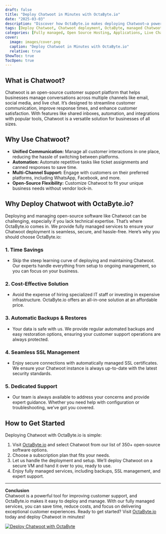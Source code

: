 ```yaml
---
draft: false
title: "Deploy Chatwoot in Minutes with OctaByte.io"
date: "2025-03-03"
description: "Discover how OctaByte.io makes deploying Chatwoot—a powerful open-source customer support platform—effortless. Save time, reduce costs, and enjoy fully managed services with automatic backups, SSL management, and expert support."
tags: [Deploy Chatwoot, Chatwoot deployment, OctaByte, managed Chatwoot, open-source customer support, Chatwoot benefits, managed open-source software, Chatwoot hosting, customer support platform, OctaByte services]
categories: [Fully managed, Open Source Hosting, Applications, Live Chat]
cover:
  image: images/cover.png
  caption: "Deploy Chatwoot in Minutes with OctaByte.io"
  relative: true
ShowToc: true
TocOpen: true
---
```



## What is Chatwoot?

Chatwoot is an open-source customer support platform that helps businesses manage conversations across multiple channels like email, social media, and live chat. It’s designed to streamline customer communication, improve response times, and enhance customer satisfaction. With features like shared inboxes, automation, and integrations with popular tools, Chatwoot is a versatile solution for businesses of all sizes.

## Why Use Chatwoot?

- **Unified Communication:** Manage all customer interactions in one place, reducing the hassle of switching between platforms.
- **Automation:** Automate repetitive tasks like ticket assignments and canned responses to save time.
- **Multi-Channel Support:** Engage with customers on their preferred platforms, including WhatsApp, Facebook, and more.
- **Open-Source Flexibility:** Customize Chatwoot to fit your unique business needs without vendor lock-in.

## Why Deploy Chatwoot with OctaByte.io?

Deploying and managing open-source software like Chatwoot can be challenging, especially if you lack technical expertise. That’s where OctaByte.io comes in. We provide fully managed services to ensure your Chatwoot deployment is seamless, secure, and hassle-free. Here’s why you should choose OctaByte.io:

### 1. **Time Savings**
   - Skip the steep learning curve of deploying and maintaining Chatwoot. Our experts handle everything from setup to ongoing management, so you can focus on your business.

### 2. **Cost-Effective Solution**
   - Avoid the expense of hiring specialized IT staff or investing in expensive infrastructure. OctaByte.io offers an all-in-one solution at an affordable price.

### 3. **Automatic Backups & Restores**
   - Your data is safe with us. We provide regular automated backups and easy restoration options, ensuring your customer support operations are always protected.

### 4. **Seamless SSL Management**
   - Enjoy secure connections with automatically managed SSL certificates. We ensure your Chatwoot instance is always up-to-date with the latest security standards.

### 5. **Dedicated Support**
   - Our team is always available to address your concerns and provide expert guidance. Whether you need help with configuration or troubleshooting, we’ve got you covered.

## How to Get Started

Deploying Chatwoot with OctaByte.io is simple:

1. Visit [OctaByte.io](https://octabyte.io) and select Chatwoot from our list of 350+ open-source software options.
2. Choose a subscription plan that fits your needs.
3. Let us handle the deployment and setup. We’ll deploy Chatwoot on a secure VM and hand it over to you, ready to use.
4. Enjoy fully managed services, including backups, SSL management, and expert support.

---

**Conclusion**  
Chatwoot is a powerful tool for improving customer support, and OctaByte.io makes it easy to deploy and manage. With our fully managed services, you can save time, reduce costs, and focus on delivering exceptional customer experiences. Ready to get started? Visit [OctaByte.io](https://octabyte.io) today and deploy Chatwoot in minutes!

[![Deploy Chatwoot with OctaByte](/images/deploy-on-octabyte.png)](https://octabyte.io/fully-managed-open-source-services/applications/live-chat/chatwoot)